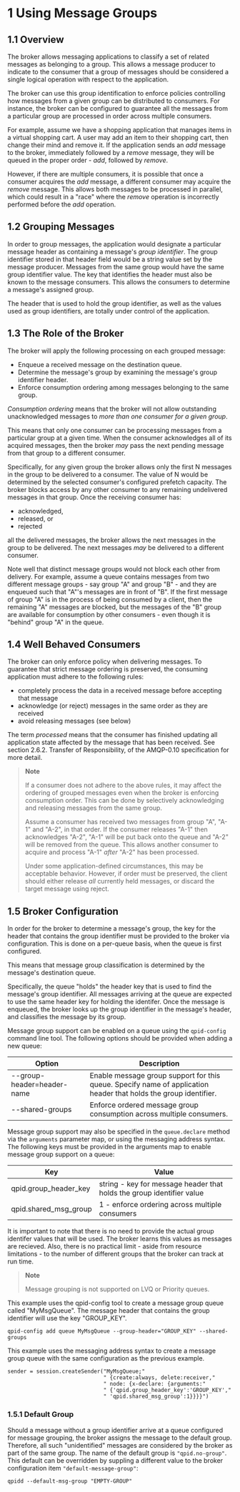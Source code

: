 # <span class="header-section-number">1</span> Using Message Groups

## <span class="header-section-number">1.1</span> Overview

The broker allows messaging applications to classify a set of related
messages as belonging to a group. This allows a message producer to
indicate to the consumer that a group of messages should be considered a
single logical operation with respect to the application.

The broker can use this group identification to enforce policies
controlling how messages from a given group can be distributed to
consumers. For instance, the broker can be configured to guarantee all
the messages from a particular group are processed in order across
multiple consumers.

For example, assume we have a shopping application that manages items in
a virtual shopping cart. A user may add an item to their shopping cart,
then change their mind and remove it. If the application sends an *add*
message to the broker, immediately followed by a *remove* message, they
will be queued in the proper order - *add*, followed by *remove*.

However, if there are multiple consumers, it is possible that once a
consumer acquires the *add* message, a different consumer may acquire
the *remove* message. This allows both messages to be processed in
parallel, which could result in a "race" where the *remove* operation is
incorrectly performed before the *add* operation.

## <span class="header-section-number">1.2</span> Grouping Messages

In order to group messages, the application would designate a particular
message header as containing a message's *group identifier*. The group
identifier stored in that header field would be a string value set by
the message producer. Messages from the same group would have the same
group identifier value. The key that identifies the header must also be
known to the message consumers. This allows the consumers to determine a
message's assigned group.

The header that is used to hold the group identifier, as well as the
values used as group identifiers, are totally under control of the
application.

## <span class="header-section-number">1.3</span> The Role of the Broker

The broker will apply the following processing on each grouped message:

-   Enqueue a received message on the destination queue.
-   Determine the message's group by examining the message's group
    identifier header.
-   Enforce consumption ordering among messages belonging to the same
    group.

*Consumption ordering* means that the broker will not allow outstanding
unacknowledged messages to *more than one consumer for a given group*.

This means that only one consumer can be processing messages from a
particular group at a given time. When the consumer acknowledges all of
its acquired messages, then the broker *may* pass the next pending
message from that group to a different consumer.

Specifically, for any given group the broker allows only the first N
messages in the group to be delivered to a consumer. The value of N
would be determined by the selected consumer's configured prefetch
capacity. The broker blocks access by any other consumer to any
remaining undelivered messages in that group. Once the receiving
consumer has:

-   acknowledged,
-   released, or
-   rejected

all the delivered messages, the broker allows the next messages in the
group to be delivered. The next messages *may* be delivered to a
different consumer.

Note well that distinct message groups would not block each other from
delivery. For example, assume a queue contains messages from two
different message groups - say group "A" and group "B" - and they are
enqueued such that "A"'s messages are in front of "B". If the first
message of group "A" is in the process of being consumed by a client,
then the remaining "A" messages are blocked, but the messages of the "B"
group are available for consumption by other consumers - even though it
is "behind" group "A" in the queue.

## <span class="header-section-number">1.4</span> Well Behaved Consumers

The broker can only enforce policy when delivering messages. To
guarantee that strict message ordering is preserved, the consuming
application must adhere to the following rules:

-   completely process the data in a received message before accepting
    that message
-   acknowledge (or reject) messages in the same order as they are
    received
-   avoid releasing messages (see below)

The term *processed* means that the consumer has finished updating all
application state affected by the message that has been received. See
section 2.6.2. Transfer of Responsibility, of the AMQP-0.10
specification for more detail.

> **Note**
>
> If a consumer does not adhere to the above rules, it may affect the
> ordering of grouped messages even when the broker is enforcing
> consumption order. This can be done by selectively acknowledging and
> releasing messages from the same group.
>
> Assume a consumer has received two messages from group "A", "A-1" and
> "A-2", in that order. If the consumer releases "A-1" then acknowledges
> "A-2", "A-1" will be put back onto the queue and "A-2" will be removed
> from the queue. This allows another consumer to acquire and process
> "A-1" *after* "A-2" has been processed.
>
> Under some application-defined circumstances, this may be acceptable
> behavior. However, if order must be preserved, the client should
> either release *all* currently held messages, or discard the target
> message using reject.

## <span class="header-section-number">1.5</span> Broker Configuration

In order for the broker to determine a message's group, the key for the
header that contains the group identifier must be provided to the broker
via configuration. This is done on a per-queue basis, when the queue is
first configured.

This means that message group classification is determined by the
message's destination queue.

Specifically, the queue "holds" the header key that is used to find the
message's group identifier. All messages arriving at the queue are
expected to use the same header key for holding the identifer. Once the
message is enqueued, the broker looks up the group identifier in the
message's header, and classifies the message by its group.

Message group support can be enabled on a queue using the `qpid-config`
command line tool. The following options should be provided when adding
a new queue:

| Option                     | Description                                                                                                      |
|----------------------------|------------------------------------------------------------------------------------------------------------------|
| --group-header=header-name | Enable message group support for this queue. Specify name of application header that holds the group identifier. |
| --shared-groups            | Enforce ordered message group consumption across multiple consumers.                                             |

Message group support may also be specified in the `queue.declare`
method via the `arguments` parameter map, or using the messaging address
syntax. The following keys must be provided in the arguments map to
enable message group support on a queue:

| Key                     | Value                                                                 |
|-------------------------|-----------------------------------------------------------------------|
| qpid.group\_header\_key | string - key for message header that holds the group identifier value |
| qpid.shared\_msg\_group | 1 - enforce ordering across multiple consumers                        |

It is important to note that there is no need to provide the actual
group identifer values that will be used. The broker learns this values
as messages are recieved. Also, there is no practical limit - aside from
resource limitations - to the number of different groups that the broker
can track at run time.

> **Note**
>
> Message grouping is not supported on LVQ or Priority queues.

This example uses the qpid-config tool to create a message group queue
called "MyMsgQueue". The message header that contains the group
identifier will use the key "GROUP\_KEY".

    qpid-config add queue MyMsgQueue --group-header="GROUP_KEY" --shared-groups
            

This example uses the messaging address syntax to create a message group
queue with the same configuration as the previous example.

    sender = session.createSender("MyMsgQueue;"
                                  " {create:always, delete:receiver,"
                                  " node: {x-declare: {arguments:"
                                  " {'qpid.group_header_key':'GROUP_KEY',"
                                  " 'qpid.shared_msg_group':1}}}}")
            

### <span class="header-section-number">1.5.1</span> Default Group

Should a message without a group identifier arrive at a queue configured
for message grouping, the broker assigns the message to the default
group. Therefore, all such "unidentified" messages are considered by the
broker as part of the same group. The name of the default group is
`"qpid.no-group"`. This default can be overridden by suppling a
different value to the broker configuration item
`"default-message-group"`:

    qpidd --default-msg-group "EMPTY-GROUP"
                
